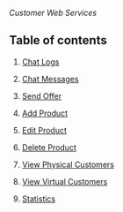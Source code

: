 *Customer Web Services*

Table of contents
---
1. [Chat Logs](https://github.com/mosi1994/hojreapi-doc/blob/master/CUSTOMER_PROFILE.md#chat-logs) 

2. [Chat Messages](https://github.com/mosi1994/hojreapi-doc/blob/master/CUSTOMER_PROFILE.md#chat-messages) 

3. [Send Offer](https://github.com/mosi1994/hojreapi-doc/blob/master/CUSTOMER_PROFILE.md#send-offer) 

4. [Add Product](https://github.com/mosi1994/hojreapi-doc/blob/master/CUSTOMER_PROFILE.md#add-product) 

5. [Edit Product](https://github.com/mosi1994/hojreapi-doc/blob/master/CUSTOMER_PROFILE.md#edit-product) 

6. [Delete Product](https://github.com/mosi1994/hojreapi-doc/blob/master/CUSTOMER_PROFILE.md#delete-product) 

7. [View Physical Customers](https://github.com/mosi1994/hojreapi-doc/blob/master/CUSTOMER_PROFILE.md#view-physical-customers) 

8. [View Virtual Customers](https://github.com/mosi1994/hojreapi-doc/blob/master/CUSTOMER_PROFILE.md#view-virtual-customers) 

9. [Statistics](https://github.com/mosi1994/hojreapi-doc/blob/master/CUSTOMER_PROFILE.md#statistics) 


